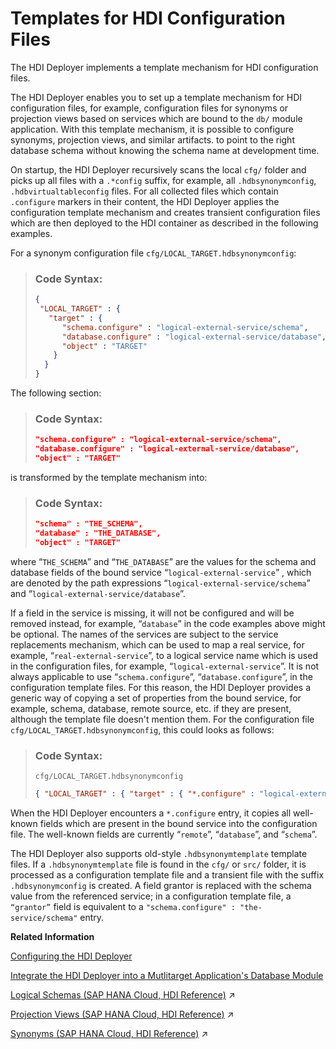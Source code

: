 <!-- loio7ef53fb04ecc49a3ae647c21a0736994 -->

# Templates for HDI Configuration Files

The HDI Deployer implements a template mechanism for HDI configuration files.

The HDI Deployer enables you to set up a template mechanism for HDI configuration files, for example, configuration files for synonyms or projection views based on services which are bound to the `db/` module application. With this template mechanism, it is possible to configure synonyms, projection views, and similar artifacts. to point to the right database schema without knowing the schema name at development time.

On startup, the HDI Deployer recursively scans the local `cfg/` folder and picks up all files with a `.*config` suffix, for example, all `.hdbsynonymconfig`, `.hdbvirtualtableconfig` files. For all collected files which contain `.configure` markers in their content, the HDI Deployer applies the configuration template mechanism and creates transient configuration files which are then deployed to the HDI container as described in the following examples.

For a synonym configuration file `cfg/LOCAL_TARGET.hdbsynonymconfig`:

> ### Code Syntax:  
> ```json
> {
>  "LOCAL_TARGET" : { 
>    "target" : { 
>       "schema.configure" : "logical-external-service/schema", 
>       "database.configure" : "logical-external-service/database", 
>       "object" : "TARGET" 
>     }
>   }
> }
> ```

The following section:

> ### Code Syntax:  
> ```json
> "schema.configure" : "logical-external-service/schema", 
> "database.configure" : "logical-external-service/database", 
> "object" : "TARGET" 
> ```

is transformed by the template mechanism into:

> ### Code Syntax:  
> ```json
> "schema" : "THE_SCHEMA", 
> "database" : "THE_DATABASE", 
> "object" : "TARGET" 
> ```

where “`THE_SCHEMA`” and “`THE_DATABASE`” are the values for the schema and database fields of the bound service “`logical-external-service`” , which are denoted by the path expressions “`logical-external-service/schema`” and “`logical-external-service/database`”.

If a field in the service is missing, it will not be configured and will be removed instead, for example, “`database`” in the code examples above might be optional. The names of the services are subject to the service replacements mechanism, which can be used to map a real service, for example, “`real-external-service`”, to a logical service name which is used in the configuration files, for example, “`logical-external-service`”. It is not always applicable to use “`schema.configure`”, “`database.configure`”, in the configuration template files. For this reason, the HDI Deployer provides a generic way of copying a set of properties from the bound service, for example, schema, database, remote source, etc. if they are present, although the template file doesn't mention them. For the configuration file `cfg/LOCAL_TARGET.hdbsynonymconfig`, this could looks as follows:

> ### Code Syntax:  
> `cfg/LOCAL_TARGET.hdbsynonymconfig`
> 
> ```json
> { "LOCAL_TARGET" : { "target" : { "*.configure" : "logical-external-service", "object" : "TARGET" } } } 
> ```

When the HDI Deployer encounters a `*.configure` entry, it copies all well-known fields which are present in the bound service into the configuration file. The well-known fields are currently “`remote`”, “`database`”, and “`schema`”.

The HDI Deployer also supports old-style `.hdbsynonymtemplate` template files. If a `.hdbsynonymtemplate` file is found in the `cfg/` or `src/` folder, it is processed as a configuration template file and a transient file with the suffix `.hdbsynonymconfig` is created. A field grantor is replaced with the schema value from the referenced service; in a configuration template file, a <code>“grantor”</code> field is equivalent to a `"schema.configure" : "the-service/schema"` entry.

**Related Information**  


[Configuring the HDI Deployer](configuring-the-hdi-deployer-d5bf65e.md "Set up and use the Node.js-based HDI Deployer in Cloud Foundry.")

[Integrate the HDI Deployer into a Mutlitarget Application's Database Module](integrate-the-hdi-deployer-into-a-mutlitarget-application-s-database-modu-0194390.md "Install the HDI Deployer for use by a Multi-Target Application (MTA).")

[Logical Schemas (SAP HANA Cloud, HDI Reference)](https://help.sap.com/viewer/c2cc2e43458d4abda6788049c58143dc/2023_2_QRC/en-US/fa9cda8b540a486dacd12e06f9a60330.html "Transforms a design-time logical-schema definition into run-time database objects that can be used by synonyms and so on.") :arrow_upper_right:

[Projection Views (SAP HANA Cloud, HDI Reference)](https://help.sap.com/viewer/c2cc2e43458d4abda6788049c58143dc/2023_2_QRC/en-US/d8a3392c1287420ca82ac3090cd5049b.html "Transforms a design-time projection-view definition into a database object.") :arrow_upper_right:

[Synonyms (SAP HANA Cloud, HDI Reference)](https://help.sap.com/viewer/c2cc2e43458d4abda6788049c58143dc/2023_2_QRC/en-US/aad1653a9b95422089fec53f48c2899e.html "Transforms a design-time synonym definition into a database synonym object.") :arrow_upper_right:

